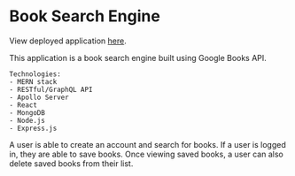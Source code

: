 # Book Search Engine

View deployed application [here](https://stark-gorge-68444.herokuapp.com/).

This application is a book search engine built using Google Books API.
```
Technologies:
- MERN stack
- RESTful/GraphQL API
- Apollo Server
- React
- MongoDB
- Node.js
- Express.js
```

A user is able to create an account and search for books. If a user is logged in, they are able to save books. Once viewing saved books, a user can also delete saved books from their list. 
